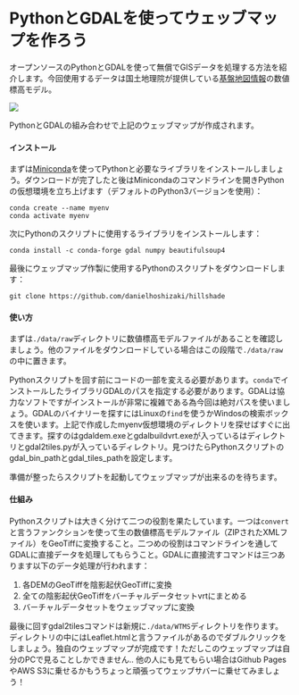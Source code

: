 # PythonとGDALを使ってウェッブマップを作ろう

オープンソースのPythonとGDALを使って無償でGISデータを処理する方法を紹介します。今回使用するデータは国土地理院が提供している<a href="https://fgd.gsi.go.jp/download/menu.php">基盤地図情報</a>の数値標高モデル。

[![](https://qiita-image-store.s3.ap-northeast-1.amazonaws.com/0/677829/523a02a2-b6b5-6a22-c7b2-76773c887a27.png)](https://danielhoshizaki.github.io/hillshade/)

PythonとGDALの組み合わせで上記のウェッブマップが作成されます。

#### インストール
まずは<a href="https://docs.conda.io/en/latest/miniconda.html">Miniconda</a>を使ってPythonと必要なライブラリをインストールしましょう。ダウンロードが完了したと後はMinicondaのコマンドラインを開きPythonの仮想環境を立ち上げます（デフォルトのPython3バージョンを使用）：

```
conda create --name myenv
conda activate myenv
```

次にPythonのスクリプトに使用するライブラリをインストールします：

```
conda install -c conda-forge gdal numpy beautifulsoup4
```

最後にウェッブマップ作製に使用するPythonのスクリプトをダウンロードします：

```
git clone https://github.com/danielhoshizaki/hillshade
```

#### 使い方
まずは```./data/raw```ディレクトリに数値標高モデルファイルがあることを確認しましょう。他のファイルをダウンロードしている場合はこの段階で```./data/raw```の中に置きます。

Pythonスクリプトを回す前にコードの一部を変える必要があります。```conda```でインストールしたライブラリGDALのパスを指定する必要があります。GDALは協力なソフトですがインストールが非常に複雑である為今回は絶対パスを使いましょう。GDALのバイナリーを探すにはLinuxの```find```を使うかWindosの検索ボックスを使います。上記で作成したmyenv仮想環境のディレクトリを探せばすぐに出てきます。探すのはgdaldem.exeとgdalbuildvrt.exeが入っているはディレクトリとgdal2tiles.pyが入っているディレクトリ。見つけたらPythonスクリプトのgdal_bin_pathとgdal_tiles_pathを設定します。

準備が整ったらスクリプトを起動してウェッブマップが出来るのを待ちます。

#### 仕組み
Pythonスクリプトは大きく分けて二つの役割を果たしています。一つは```convert```と言うファンクションを使って生の数値標高モデルファイル（ZIPされたXMLファイル）をGeoTiffに変換すること。二つめの役割はコマンドラインを通してGDALに直接データを処理してもらうこと。GDALに直接流すコマンドは三つあります以下のデータ処理が行われます：

1. 各DEMのGeoTiffを陰影起伏GeoTiffに変換
2. 全ての陰影起伏GeoTiffをバーチャルデータセットvrtにまとめる
3. バーチャルデータセットをウェッブマップに変換

最後に回すgdal2tilesコマンドは新規に```./data/WTMS```ディレクトリを作ります。ディレクトリの中にはLeaflet.htmlと言うファイルがあるのでダブルクリックをしましょう。独自のウェッブマップが完成です！ただしこのウェッブマップは自分のPCで見ることしかできません.. 他の人にも見てもらい場合はGithub PagesやAWS S3に乗せるかもうちょっと頑張ってウェッブサバーに乗せてみましょう！
